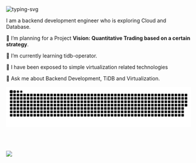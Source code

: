 <img src="https://readme-typing-svg.herokuapp.com?color=28696B&size=60&center=true&lines=Welcome%20to%20Arturiamu%27s%20code%20space" alt="typing-svg">
   
I am a backend development engineer who is exploring Cloud and Database.

🔭 I’m planning for a Project **Vision: Quantitative Trading based on a certain strategy**.

🌱 I’m currently learning tidb-operator.

👻 I have been exposed to simple virtualization related technologies

💬 Ask me about Backend Development, TiDB and Virtualization.

![亮色](https://raw.githubusercontent.com/arturiamu/arturiamu/output/github-contribution-grid-snake.svg)   

<div align="">
  <img height="170px" src="https://github-readme-stats.vercel.app/api?username=arturiamu"  alt=""/>
  <img height="170px" src="https://github-readme-stats.vercel.app/api/top-langs/?username=arturiamu&layout=compact&langs_count=8"  alt=""/>
</div>

<div align="">
    <img  src="https://github-readme-streak-stats.herokuapp.com/?user=arturiamu"  alt=""/>
</div>

![](https://github-readme-activity-graph.cyclic.app/graph?username=arturiamu&theme=dracula)

